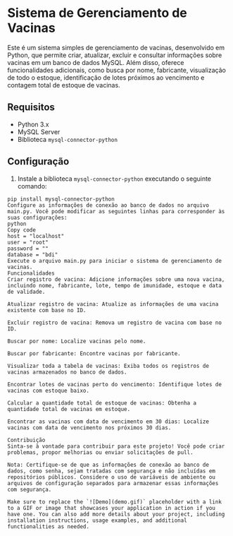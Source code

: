 # Sistema de Gerenciamento de Vacinas

Este é um sistema simples de gerenciamento de vacinas, desenvolvido em Python, que permite criar, atualizar, excluir e consultar informações sobre vacinas em um banco de dados MySQL. Além disso, oferece funcionalidades adicionais, como busca por nome, fabricante, visualização de todo o estoque, identificação de lotes próximos ao vencimento e contagem total de estoque de vacinas.

## Requisitos

- Python 3.x
- MySQL Server
- Biblioteca `mysql-connector-python`

## Configuração

1. Instale a biblioteca `mysql-connector-python` executando o seguinte comando:

```shell
pip install mysql-connector-python
Configure as informações de conexão ao banco de dados no arquivo main.py. Você pode modificar as seguintes linhas para corresponder às suas configurações:
python
Copy code
host = "localhost"
user = "root"
password = ""
database = "bdi"
Execute o arquivo main.py para iniciar o sistema de gerenciamento de vacinas.
Funcionalidades
Criar registro de vacina: Adicione informações sobre uma nova vacina, incluindo nome, fabricante, lote, tempo de imunidade, estoque e data de validade.

Atualizar registro de vacina: Atualize as informações de uma vacina existente com base no ID.

Excluir registro de vacina: Remova um registro de vacina com base no ID.

Buscar por nome: Localize vacinas pelo nome.

Buscar por fabricante: Encontre vacinas por fabricante.

Visualizar toda a tabela de vacinas: Exiba todos os registros de vacinas armazenados no banco de dados.

Encontrar lotes de vacinas perto do vencimento: Identifique lotes de vacinas com estoque baixo.

Calcular a quantidade total de estoque de vacinas: Obtenha a quantidade total de vacinas em estoque.

Encontrar as vacinas com data de vencimento em 30 dias: Localize vacinas com data de vencimento nos próximos 30 dias.

Contribuição
Sinta-se à vontade para contribuir para este projeto! Você pode criar problemas, propor melhorias ou enviar solicitações de pull.

Nota: Certifique-se de que as informações de conexão ao banco de dados, como senha, sejam tratadas com segurança e não incluídas em repositórios públicos. Considere o uso de variáveis de ambiente ou arquivos de configuração separados para armazenar essas informações com segurança.

Make sure to replace the `![Demo](demo.gif)` placeholder with a link to a GIF or image that showcases your application in action if you have one. You can also add more details about your project, including installation instructions, usage examples, and additional functionalities as needed.





